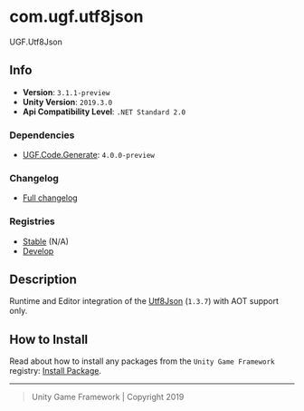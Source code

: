# com.ugf.utf8json

UGF.Utf8Json

## Info

- **Version**: `3.1.1-preview`
- **Unity Version**: `2019.3.0`
- **Api Compatibility Level**: `.NET Standard 2.0`

### Dependencies

- [UGF.Code.Generate](https://github.com/unity-game-framework/ugf-code-generate): `4.0.0-preview`

### Changelog

- [Full changelog][1]

### Registries

- [Stable][2] (N/A)
- [Develop][3]

## Description

Runtime and Editor integration of the [Utf8Json](https://github.com/neuecc/Utf8Json) (`1.3.7`) with AOT support only.

## How to Install

Read about how to install any packages from the `Unity Game Framework` registry: [Install Package][4].

---
> Unity Game Framework | Copyright 2019

[1]: changelog.md
[2]: https://bintray.com/unity-game-framework/stable/com.ugf.utf8json
[3]: https://bintray.com/unity-game-framework/dev/com.ugf.utf8json
[4]: https://github.com/unity-game-framework/ugf-documentation/wiki/Install-Package
